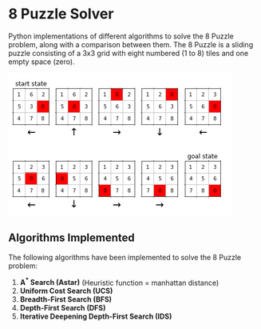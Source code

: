 # 8 Puzzle Solver
Python implementations of different algorithms to solve the 8 Puzzle problem, along with a comparison between them. The 8 Puzzle is a sliding puzzle consisting of a 3x3 grid with eight numbered (1 to 8) tiles and one empty space (zero).

![alt text](./EX1.png)

## Algorithms Implemented

The following algorithms have been implemented to solve the 8 Puzzle problem:

1. **A<sup>*</sup> Search (Astar)**
(Heuristic function = manhattan distance)
2. **Uniform Cost Search (UCS)** 
3. **Breadth-First Search (BFS)**
4. **Depth-First Search (DFS)**
5. **Iterative Deepening Depth-First Search (IDS)**